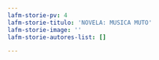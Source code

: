 ```yaml
---
lafm-storie-pv: 4
lafm-storie-titulo: 'NOVELA: MUSICA MUTO'
lafm-storie-image: ''
lafm-storie-autores-list: []

---
```

